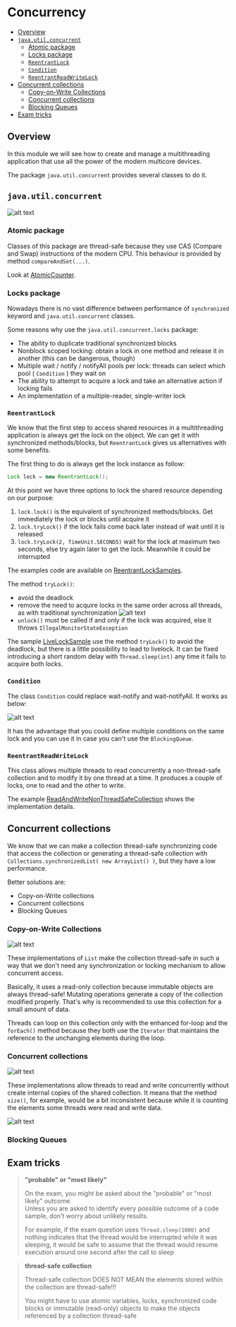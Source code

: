 # Concurrency
+ [Overview](#overview)
+ [``java.util.concurrent``](#javautilconcurrent)
    - [Atomic package](#atomic-package)
    - [Locks package](#locks-package)
    - [``ReentrantLock``](#reentrantlock)
    - [``Condition``](#condition)
    - [``ReentrantReadWriteLock``](#reentrantreadwritelock)
+ [Concurrent collections](#concurrent-collections)
    - [Copy-on-Write Collections](#copy-on-write-collections)
    - [Concurrent collections](#concurrent-collections)
    - [Blocking Queues](#blocking-queues)
+ [Exam tricks](#exam-tricks)


## Overview
In this module we will see how to create and manage a multithreading application that use all the power of the modern 
multicore devices.

The package ``java.util.concurrent`` provides several classes to do it.

## ``java.util.concurrent``

![alt text](readme_resources/java-util-concurrent-package.png)

### Atomic package
Classes of this package are thread-safe because they use CAS (Compare and Swap) instructions of the modern CPU. This 
behaviour is provided by method ``compareAndSet(...)``.

Look at [AtomicCounter](src/AtomicCounter.java).

### Locks package
Nowadays there is no vast difference between performance of ``synchronized`` keyword and ``java.util.concurrent`` classes.

Some reasons why use the ``java.util.concurrent.locks`` package: 
 * The ability to duplicate traditional synchronized blocks
 * Nonblock scoped locking: obtain a lock in one method and release it in another (this can be dangerous, though)
 * Multiple wait / notify / notifyAll pools per lock: threads can select which pool ( ``Condition`` ) they wait on
 * The ability to attempt to acquire a lock and take an alternative action if locking fails
 * An implementation of a multiple-reader, single-writer lock

### ``ReentrantLock``
We know that the first step to access shared resources in a multithreading application is always get the lock on the object.
We can get it with synchronized methods/blocks, but ``ReentrantLock`` gives us alternatives with some benefits.

The first thing to do is always get the lock instance as follow:
```java
Lock lock = new ReentrantLock();
```

At this point we have three options to lock the shared resource depending on our purpose:
 1. ``lock.lock()`` is the equivalent of synchronized methods/blocks. Get immediately the lock or blocks until acquire it
 2. ``lock.tryLock()`` if the lock fails come back later instead of wait until it is released
 3. ``lock.tryLock(2, TimeUnit.SECONDS)`` wait for the lock at maximum two seconds, else try again later to get the lock. Meanwhile it could be interrupted
 
The examples code are available on [ReentrantLockSamples](src/ReentrantLockSamples.java).

The method ``tryLock()``:
 * avoid the deadlock
 * remove the need to acquire locks in the same order across all threads, as with traditional synchronization
   ![alt text](readme_resources/get-locks-in-any-order.png)
 * ``unlock()`` must be called if and only if the lock was acquired, else it throws ``IllegalMonitorStateException`` 
 
The sample [LiveLockSample](src/LiveLockSample.java) use the method ``tryLock()`` to avoid the deadlock, but there is 
a little possibility to lead to livelock. It can be fixed introducing a short random delay with ``Thread.sleep(int)`` 
any time it fails to acquire both locks.

### ``Condition``
The class ``Condition`` could replace wait-notify and wait-notifyAll. It works as below:

![alt text](readme_resources/condition.png)

It has the advantage that you could define multiple conditions on the same lock and you can use it in case you can't use
the ``BlockingQueue``.

### ``ReentrantReadWriteLock``
This class allows multiple threads to read concurrently a non-thread-safe collection and to modify it by one thread at a time.
It produces a couple of locks, one to read and the other to write.

The example [ReadAndWriteNonThreadSafeCollection](src/ReadAndWriteNonThreadSafeCollection.java) shows the implementation details.

## Concurrent collections
We know that we can make a collection thread-safe synchronizing code that access the collection or generating a 
thread-safe collection with ``Collections.synchronizedList( new ArrayList() )``, but they have a low performance.

Better solutions are:
 * Copy-on-Write collections
 * Concurrent collections
 * Blocking Queues

### Copy-on-Write Collections
![alt text](readme_resources/copy-on-write-collections.png)

These implementations of ``List`` make the collection thread-safe in such a way that we don't need any synchronization 
or locking mechanism to allow concurrent access.

Basically, it uses a read-only collection because immutable objects are always thread-safe! 
Mutating operations generate a copy of the collection modified properly. That's why is recommended to use this collection
for a small amount of data.

Threads can loop on this collection only with the enhanced for-loop and the ``forEach()`` method because they both
use the ``Iterator`` that maintains the reference to the unchanging elements during the loop. 

### Concurrent collections
![alt text](readme_resources/concurrent-map.png)

These implementations allow threads to read and write concurrently without create internal copies of the shared collection.
It means that the method ``size()``, for example, would be a bit inconsistent because while it is counting the elements some threads
were read and write data.

![alt text](readme_resources/concurrent-set.png)

### Blocking Queues


## Exam tricks
> **"probable" or "most likely"**
>
> On the exam, you might be asked about the "probable" or "most likely" outcome.  
> Unless you are asked to identify every possible outcome of a code sample, don't worry about unlikely results. 
> 
> For example, if the exam question uses ``Thread.sleep(1000)`` and nothing indicates that the thread would be interrupted while it was
> sleeping, it would be safe to assume that the thread would resume execution around one second after the call to sleep

> **thread-safe collection**
>
> Thread-safe collection DOES NOT MEAN the elements stored within the collection are thread-safe!!!
>
> You might have to use atomic variables, locks, synchronized code blocks or immutable (read-only) objects to make
> the objects referenced by a collection thread-safe